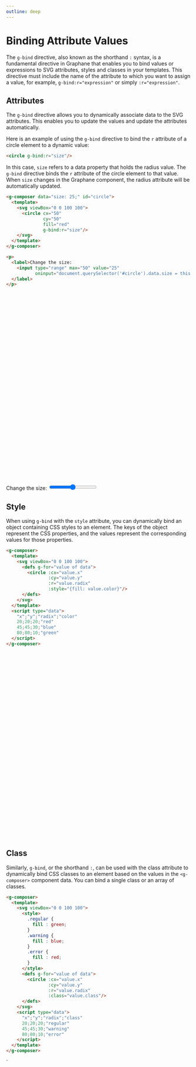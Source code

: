 ```yaml
---
outline: deep
---
```


# Binding Attribute Values

The `g-bind` directive, also known as the shorthand `:` syntax, is a fundamental directive in
Graphane that enables you to bind values or expressions to SVG attributes, styles and classes in
your templates. This directive must include the name of the attribute to which you want to assign a
value, for example, `g-bind:r="expression"` or simply `:r="expression"`.

## Attributes

The `g-bind` directive allows you to dynamically associate data to the SVG attributes. This enables
you to update the values and update the attributes automatically.

Here is an example of using the `g-bind` directive to bind the `r` attribute of a circle element to
a dynamic value:

```html
<circle g-bind:r="size"/>
```

In this case, `size` refers to a data property that holds the radius value. The `g-bind` directive
binds the `r` attribute of the circle element to that value. When `size` changes in the Graphane
component, the radius attribute will be automatically updated.


```html {7}
<g-composer data="size: 25;" id="circle">
  <template>
    <svg viewBox="0 0 100 100">
      <circle cx="50" 
              cy="50" 
              fill="red"
              g-bind:r="size"/>
    </svg>
  </template>
</g-composer>
```
```html
<p>
  <label>Change the size:
    <input type="range" max="50" value="25"
           oninput="document.querySelector('#circle').data.size = this.value">
  </label>
</p>
```

<g-composer data="size: 25;" id="circle">
  <svg viewBox="0 0 100 100">
    <circle g-bind:r="size" cx="50" cy="50" fill="red"></circle>
  </svg>
</g-composer>
<p>

<label>Change the size:
<input type="range" max="50" value="25"
oninput="document.querySelector('#circle').data.size = this.value">
</label>
</p>


## Style

When using `g-bind` with the `style` attribute, you can dynamically bind an object containing CSS
styles to an element. The keys of the object represent the CSS properties, and the values represent
the corresponding values for those properties.

```html {7}
<g-composer>
  <template>
    <svg viewBox="0 0 100 100">
      <defs g-for="value of data">
        <circle :cx="value.x"
                :cy="value.y"
                :r="value.radix"
                :style="{fill: value.color}"/>
      </defs>
    </svg>
  </template>
  <script type="data">
    "x";"y";"radix";"color"
    20;20;20;"red"
    45;45;30;"blue"
    80;80;10;"green"
  </script>
</g-composer>
```

<g-composer>
  <svg viewBox="0 0 100 100">
    <defs g-for="value of data">
      <circle g-bind:cx="value.x"
              g-bind:cy="value.y"
              g-bind:r="value.radix"
              g-bind:style="{fill: value.color}"/>
    </defs>
  </svg>
  <g-script type="data" src="../../../data/style.csv"></g-script>
</g-composer>


## Class

Similarly, `g-bind`, or the shorthand `:`, can be used with the class attribute to dynamically bind
CSS classes to an element based on the values in the `<g-composer>` component data. You can bind a single
class or an array of classes.

```html {19}
<g-composer>
  <template>
    <svg viewBox="0 0 100 100">
      <style>
        .regular {
          fill : green;
        }
        .warning {
          fill : blue;
        }
        .error {
          fill : red;
        }
      </style>
      <defs g-for="value of data">
        <circle :cx="value.x"
                :cy="value.y"
                :r="value.radix"
                :class="value.class"/>
      </defs>
    </svg>
    <script type="data">
      "x";"y";"radix";"class"
      20;20;20;"regular"
      45;45;30;"warning"
      80;80;10;"error"
    </script>
  </template>
</g-composer>
```

<g-composer svg-src="../../../svg/circles.class.svg" data-src="../../../data/class.csv"></g-composer>`
